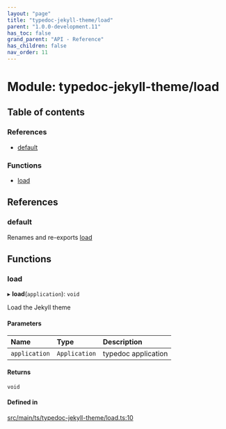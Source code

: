 ```yaml
---
layout: "page"
title: "typedoc-jekyll-theme/load"
parent: "1.0.0-development.11"
has_toc: false
grand_parent: "API - Reference"
has_children: false
nav_order: 11
---
```


# Module: typedoc-jekyll-theme/load

## Table of contents

### References

- [default](../wiki/typedoc-jekyll-theme.load#default)

### Functions

- [load](../wiki/typedoc-jekyll-theme.load#load)

## References

### default

Renames and re-exports [load](../wiki/typedoc-jekyll-theme.load#load)

## Functions

### load

▸ **load**(`application`): `void`

Load the Jekyll theme

#### Parameters

| Name | Type | Description |
| :------ | :------ | :------ |
| `application` | `Application` | typedoc application |

#### Returns

`void`

#### Defined in

[src/main/ts/typedoc-jekyll-theme/load.ts:10](https://github.com/ikari-engine/plugouts/blob/d4b387f/src/main/ts/typedoc-jekyll-theme/load.ts#L10)
